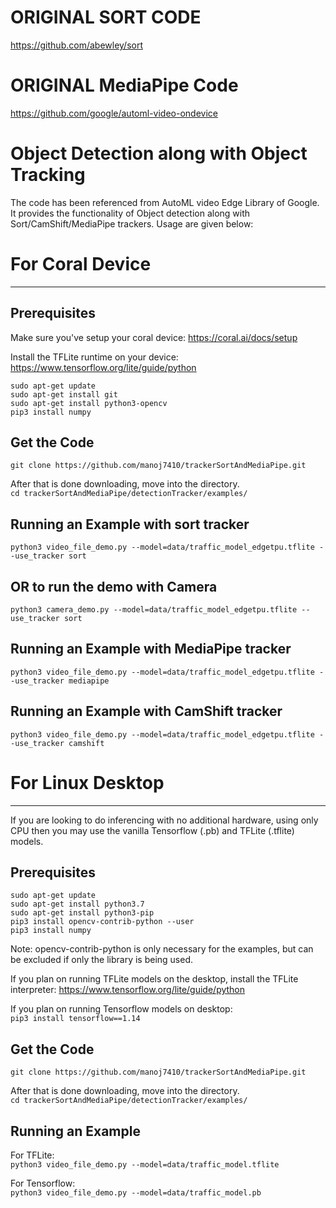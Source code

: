 # ORIGINAL SORT CODE
https://github.com/abewley/sort

# ORIGINAL MediaPipe Code
https://github.com/google/automl-video-ondevice


# Object Detection along with Object Tracking 
The code has been referenced from AutoML video Edge Library of Google. It provides the functionality of
Object detection along with Sort/CamShift/MediaPipe trackers. Usage are given below:

# For Coral Device
-------------------

## Prerequisites

Make sure you've setup your coral device:
https://coral.ai/docs/setup

Install the TFLite runtime on your device:
https://www.tensorflow.org/lite/guide/python

```
sudo apt-get update
sudo apt-get install git
sudo apt-get install python3-opencv
pip3 install numpy
```

## Get the Code

`git clone https://github.com/manoj7410/trackerSortAndMediaPipe.git`

After that is done downloading, move into the directory.  
`cd trackerSortAndMediaPipe/detectionTracker/examples/`

## Running an Example with sort tracker

`python3 video_file_demo.py --model=data/traffic_model_edgetpu.tflite --use_tracker sort`

## OR to run the demo with Camera
`python3 camera_demo.py --model=data/traffic_model_edgetpu.tflite --use_tracker sort`


## Running an Example with MediaPipe tracker

`python3 video_file_demo.py --model=data/traffic_model_edgetpu.tflite --use_tracker mediapipe`


## Running an Example with CamShift tracker

`python3 video_file_demo.py --model=data/traffic_model_edgetpu.tflite --use_tracker camshift`



# For Linux Desktop
-------------------

If you are looking to do inferencing with no additional hardware, using only CPU
then you may use the vanilla Tensorflow (.pb) and TFLite (.tflite) models.

## Prerequisites

```
sudo apt-get update
sudo apt-get install python3.7
sudo apt-get install python3-pip
pip3 install opencv-contrib-python --user
pip3 install numpy
```

Note: opencv-contrib-python is only necessary for the examples, but can be
excluded if only the library is being used.

If you plan on running TFLite models on the desktop, install the TFLite
interpreter: https://www.tensorflow.org/lite/guide/python

If you plan on running Tensorflow models on desktop:  
`pip3 install tensorflow==1.14`

## Get the Code

`git clone https://github.com/manoj7410/trackerSortAndMediaPipe.git`

After that is done downloading, move into the directory.  
`cd trackerSortAndMediaPipe/detectionTracker/examples/`

## Running an Example

For TFLite:  
`python3 video_file_demo.py --model=data/traffic_model.tflite`

For Tensorflow:  
`python3 video_file_demo.py --model=data/traffic_model.pb`

